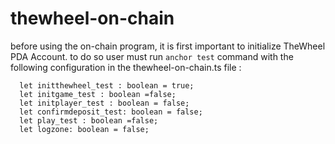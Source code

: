 # thewheel-on-chain

before using the on-chain program, it is first important to initialize TheWheel PDA Account.
to do so user must run `anchor test` command with the following configuration in the thewheel-on-chain.ts file :
```
  let initthewheel_test : boolean = true;
  let initgame_test : boolean =false;
  let initplayer_test : boolean = false;
  let confirmdeposit_test: boolean = false;
  let play_test : boolean =false;
  let logzone: boolean = false;
  ```

